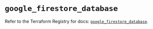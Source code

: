 # `google_firestore_database`

Refer to the Terraform Registry for docs: [`google_firestore_database`](https://registry.terraform.io/providers/hashicorp/google/6.49.1/docs/resources/firestore_database).
